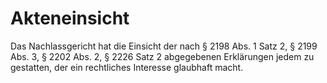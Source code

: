 # Akteneinsicht

Das Nachlassgericht hat die Einsicht der nach § 2198 Abs. 1 Satz 2, § 2199 Abs. 3, § 2202 Abs. 2, § 2226 Satz 2 abgegebenen Erklärungen jedem zu gestatten, der ein rechtliches Interesse glaubhaft macht. 

